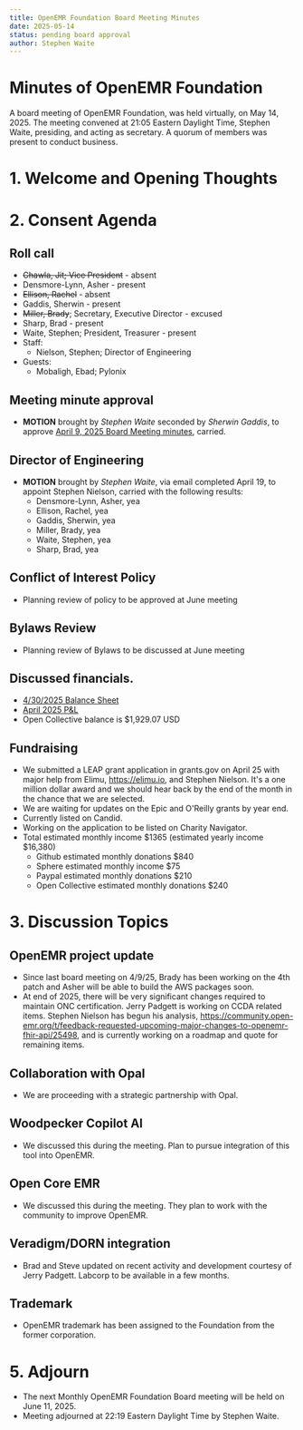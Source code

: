 ```yaml
---
title: OpenEMR Foundation Board Meeting Minutes
date: 2025-05-14
status: pending board approval
author: Stephen Waite
---
```


# Minutes of OpenEMR Foundation

A board meeting of OpenEMR Foundation, was held virtually, on May 14, 2025. The meeting convened at 21:05 Eastern Daylight Time, Stephen Waite, presiding, and acting as secretary. A quorum of members was present to conduct business.

# 1. Welcome and Opening Thoughts

# 2. Consent Agenda
## Roll call
  - ~~Chawla, Jit; Vice President~~ - absent
  - Densmore-Lynn, Asher - present
  - ~~Ellison, Rachel~~ - absent
  - Gaddis, Sherwin - present
  - ~~Miller, Brady~~; Secretary, Executive Director - excused
  - Sharp, Brad - present
  - Waite, Stephen; President, Treasurer - present
  - Staff:
    - Nielson, Stephen; Director of Engineering
  - Guests:
    - Mobaligh, Ebad; Pylonix

## Meeting minute approval
  - **MOTION** brought by _Stephen Waite_ seconded by _Sherwin Gaddis_, to approve [April 9, 2025 Board Meeting minutes](https://github.com/openemr/foundation-minutes/blob/master/2025-04-09-Board.md), carried.

## Director of Engineering
  - **MOTION** brought by _Stephen Waite_, via email completed April 19, to appoint Stephen Nielson, carried with the following results:
    - Densmore-Lynn, Asher, yea
    - Ellison, Rachel, yea
    - Gaddis, Sherwin, yea
    - Miller, Brady, yea
    - Waite, Stephen, yea
    - Sharp, Brad, yea

## Conflict of Interest Policy
  - Planning review of policy to be approved at June meeting

## Bylaws Review
  - Planning review of Bylaws to be discussed at June meeting  
  
## Discussed financials.
  - [4/30/2025 Balance Sheet](https://community.open-emr.org/uploads/short-url/yZc9O7n9vug2Vnh97cfNSks1aKG.pdf)
  - [April 2025 P&L](https://community.open-emr.org/uploads/short-url/2xVdrXdeuBle3BgjAArZrwscWSP.pdf)
  - Open Collective balance is $1,929.07 USD

## Fundraising
  - We submitted a LEAP grant application in grants.gov on April 25 with major help from Elimu, https://elimu.io, and Stephen Nielson. It's a one million dollar award and we should hear back by the end of the month in the chance that we are selected.
  - We are waiting for updates on the Epic and O'Reilly grants by year end.
  - Currently listed on Candid.
  - Working on the application to be listed on Charity Navigator.
  - Total estimated monthly income $1365 (estimated yearly income $16,380)
    - Github estimated monthly donations $840
    - Sphere estimated monthly income $75
    - Paypal estimated monthly donations $210
    - Open Collective estimated monthly donations $240

# 3. Discussion Topics

## OpenEMR project update
  - Since last board meeting on 4/9/25, Brady has been working on the 4th patch and Asher will be able to build the AWS packages soon.
  - At end of 2025, there will be very significant changes required to maintain ONC certification. Jerry Padgett is working on CCDA related items. Stephen Nielson has begun his analysis, https://community.open-emr.org/t/feedback-requested-upcoming-major-changes-to-openemr-fhir-api/25498, and is currently working on a roadmap and quote for remaining items.

## Collaboration with Opal
  - We are proceeding with a strategic partnership with Opal.
 
## Woodpecker Copilot AI
  - We discussed this during the meeting. Plan to pursue integration of this tool into OpenEMR.

## Open Core EMR
  - We discussed this during the meeting. They plan to work with the community to improve OpenEMR.

## Veradigm/DORN integration
  - Brad and Steve updated on recent activity and development courtesy of Jerry Padgett. Labcorp to be available in a few months.

## Trademark
  - OpenEMR trademark has been assigned to the Foundation from the former corporation.

# 5. Adjourn
  - The next Monthly OpenEMR Foundation Board meeting will be held on June 11, 2025.
  - Meeting adjourned at 22:19 Eastern Daylight Time by Stephen Waite.
 
